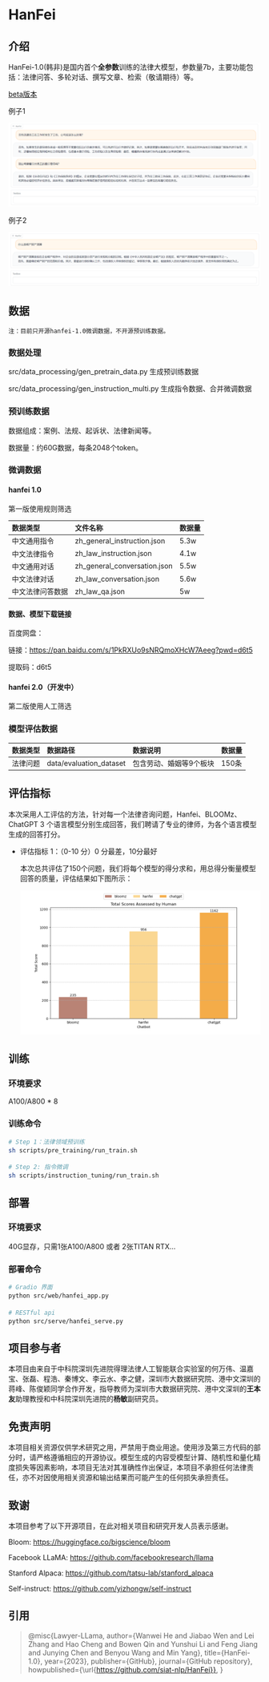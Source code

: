 # HanFei
## 介绍
HanFei-1.0(韩非)是国内首个**全参数**训练的法律大模型，参数量7b，主要功能包括：法律问答、多轮对话、撰写文章、检索（敬请期待）等。

[beta版本](http://siat.yang42.com:10185/)

例子1

![example 1](./assets/images/Snipaste_2023-05-09_12-17-42.png)

例子2

![example 2](./assets/images/Snipaste_2023-05-09_00-00-35.png)

## 数据
`注：目前只开源hanfei-1.0微调数据，不开源预训练数据。`

### 数据处理

src/data_processing/gen_pretrain_data.py    生成预训练数据

src/data_processing/gen_instruction_multi.py    生成指令数据、合并微调数据

### 预训练数据

数据组成：案例、法规、起诉状、法律新闻等。

数据量：约60G数据，每条2048个token。

### 微调数据

#### hanfei 1.0
第一版使用规则筛选

| 数据类型             | 文件名称                    |  数据量 | 
| :------------------- | :-------------------------  |  :----- | 
| 中文通用指令         |zh_general_instruction.json  |   5.3w  |
| 中文法律指令         | zh_law_instruction.json     |  4.1w   |     
| 中文通用对话         |zh_general_conversation.json | 5.5w    |    
| 中文法律对话         | zh_law_conversation.json    | 5.6w    |  
| 中文法律问答数据     | zh_law_qa.json              | 5w      | 


#### 数据、模型下载链接
百度网盘：

链接：https://pan.baidu.com/s/1PkRXUo9sNRQmoXHcW7Aeeg?pwd=d6t5 

提取码：d6t5 

#### hanfei 2.0（开发中）
第二版使用人工筛选


### 模型评估数据

| 数据类型 | 数据路径           | 数据说明                | 数据量                | 
| :------- | :----------------- | :---------------------- | :-------------------- | 
| 法律问题 | data/evaluation_dataset | 包含劳动、婚姻等9个板块 | 150条   | 


## 评估指标
本次采用人工评估的方法，针对每一个法律咨询问题，Hanfei、BLOOMz、ChatGPT 3 个语言模型分别生成回答，我们聘请了专业的律师，为各个语言模型生成的回答打分。

+ 评估指标 1：（0-10 分）0 分最差，10分最好

    本次总共评估了150个问题，我们将每个模型的得分求和，用总得分衡量模型回答的质量，评估结果如下图所示：

    ![total_score](./assets/images/total_score.png)

## 训练

### 环境要求

A100/A800 * 8

### 训练命令
```sh
# Step 1：法律领域预训练
sh scripts/pre_training/run_train.sh

# Step 2: 指令微调
sh scripts/instruction_tuning/run_train.sh

```
## 部署

### 环境要求

40G显存，只需1张A100/A800 或者 2张TITAN RTX...

### 部署命令

```sh
# Gradio 界面
python src/web/hanfei_app.py

# RESTful api
python src/serve/hanfei_serve.py
```

## 项目参与者
本项目由来自于中科院深圳先进院得理法律人工智能联合实验室的何万伟、温嘉宝、张磊、程浩、秦博文、李云水、李之健，深圳市大数据研究院、港中文深圳的蒋峰、陈俊颖同学合作开发，指导教师为深圳市大数据研究院、港中文深圳的**王本友**助理教授和中科院深圳先进院的**杨敏**副研究员。

## 免责声明
本项目相关资源仅供学术研究之用，严禁用于商业用途。使用涉及第三方代码的部分时，请严格遵循相应的开源协议。模型生成的内容受模型计算、随机性和量化精度损失等因素影响，本项目无法对其准确性作出保证，本项目不承担任何法律责任，亦不对因使用相关资源和输出结果而可能产生的任何损失承担责任。

## 致谢

本项目参考了以下开源项目，在此对相关项目和研究开发人员表示感谢。

Bloom: https://huggingface.co/bigscience/bloom

Facebook LLaMA: https://github.com/facebookresearch/llama

Stanford Alpaca: https://github.com/tatsu-lab/stanford_alpaca

Self-instruct: https://github.com/yizhongw/self-instruct

## 引用

>@misc{Lawyer-LLama,
>  author={Wanwei He and Jiabao Wen and Lei Zhang and Hao Cheng and Bowen Qin and Yunshui Li and Feng Jiang and Junying Chen and Benyou Wang and Min Yang},
>  title={HanFei-1.0},
>  year={2023},
>  publisher={GitHub},
>  journal={GitHub repository},
>  howpublished={\url{https://github.com/siat-nlp/HanFei}},
>}

